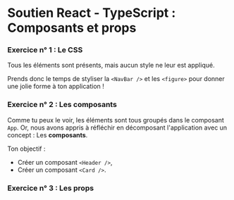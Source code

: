 # Soutien React - TypeScript : Composants et props


### Exercice n° 1 : Le CSS

Tous les éléments sont présents, mais aucun style ne leur est appliqué.

Prends donc le temps de styliser la `<NavBar />` et les `<figure>` pour donner une jolie forme à ton application !

### Exercice n° 2 : Les composants

Comme tu peux le voir, les éléments sont tous groupés dans le composant `App`.
Or, nous avons appris à réfléchir en décomposant l'application avec un concept : Les **composants**.

Ton objectif :
- Créer un composant `<Header />`,
- Créer un composant `<Card />`.

### Exercice n° 3 : Les props


